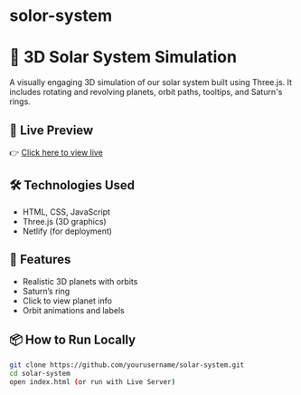 # solor-system
# 🌌 3D Solar System Simulation

A visually engaging 3D simulation of our solar system built using Three.js. It includes rotating and revolving planets, orbit paths, tooltips, and Saturn's rings.

## 🚀 Live Preview
👉 [Click here to view live](https://yourproject.netlify.app)

## 🛠 Technologies Used
- HTML, CSS, JavaScript
- Three.js (3D graphics)
- Netlify (for deployment)

## 📂 Features
- Realistic 3D planets with orbits
- Saturn’s ring
- Click to view planet info
- Orbit animations and labels

## 📦 How to Run Locally
```bash
git clone https://github.com/yourusername/solar-system.git
cd solar-system
open index.html (or run with Live Server)

